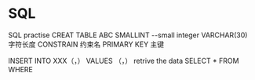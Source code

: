 # SQL
SQL practise
CREAT TABLE ABC
SMALLINT --small integer
VARCHAR(30)  字符长度
CONSTRAIN 约束名
PRIMARY KEY 主键



INSERT INTO XXX（，）
VALUES （，）
retrive the data
SELECT * FROM
WHERE 

